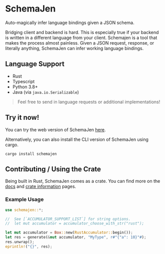 # SchemaJen

Auto-magically infer language bindings given a JSON schema.

Bridging client and backend is hard.
This is especially true if your backend is written in a different language from your client.
Schemajen is a tool that makes the process almost painless.
Given a JSON request, response, or literally anything, SchemaJen can infer working language bindings.

## Language Support

- Rust
- Typescript
- Python 3.8+
- Java (via `java.io.Serializable`)

> Feel free to send in language requests or additional implementations!

## Try it now!

You can try the web version of SchemaJen [here](https://davnotdev.github.io/schemajen).

Alternatively, you can also install the CLI version of SchemaJen using cargo.

`cargo install schemajen`

## Contributing / Using the Crate

Being built in Rust, SchemaJen comes as a crate.
You can find more on the [docs](https://docs.rs/schemajen) and [crate information](https://crates.io/crates/schemajen) pages.

### Example Usage

```rust
use schemajen::*;

//  See [`ACCUMULATOR_SUPPORT_LIST`] for string options.
//  let mut accumulator = accumulator_choose_with_str("rust");

let mut accumulator = Box::new(RustAccumulator::begin());
let res = generate(&mut accumulator, "MyType", r#"{"a": 10}"#);
res.unwrap();
eprintln!("{}", res);

```

